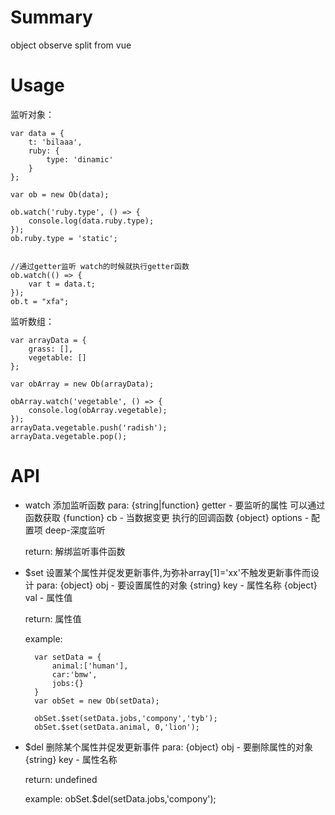 
# Summary
object observe split from vue

# Usage
监听对象：

    var data = {
        t: 'bilaaa',
        ruby: {
            type: 'dinamic'
        }
    };

    var ob = new Ob(data);

    ob.watch('ruby.type', () => {
        console.log(data.ruby.type);
    });
    ob.ruby.type = 'static';


    //通过getter监听 watch的时候就执行getter函数
    ob.watch(() => {
        var t = data.t;
    });
    ob.t = "xfa";

监听数组：

    var arrayData = {
        grass: [],
        vegetable: []
    };

    var obArray = new Ob(arrayData);

    obArray.watch('vegetable', () => {
        console.log(obArray.vegetable);
    });
    arrayData.vegetable.push('radish');
    arrayData.vegetable.pop();

# API

- watch  添加监听函数
    para:
     {string|function} getter - 要监听的属性 可以通过函数获取
     {function} cb - 当数据变更 执行的回调函数
     {object} options - 配置项 deep-深度监听

     return:
        解绑监听事件函数

- $set 设置某个属性并促发更新事件,为弥补array[1]='xx'不触发更新事件而设计
    para:
     {object} obj - 要设置属性的对象
     {string} key - 属性名称
     {object} val - 属性值
    
    return:
        属性值
    
    example:

        var setData = {
            animal:['human'],
            car:'bmw',
            jobs:{}
        }
        var obSet = new Ob(setData);

        obSet.$set(setData.jobs,'compony','tyb');
        obSet.$set(setData.animal, 0,'lion');

- $del 删除某个属性并促发更新事件
    para:
     {object} obj - 要删除属性的对象
     {string} key - 属性名称

    return:
        undefined
    
    example:
         obSet.$del(setData.jobs,'compony');
